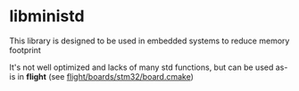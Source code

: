 # libministd
This library is designed to be used in embedded systems to reduce memory footprint

It's not well optimized and lacks of many std functions, but can be used as-is in **flight** (see [flight/boards/stm32/board.cmake](flight/boards/stm32/board.cmake))
